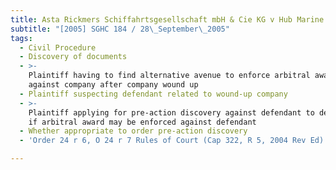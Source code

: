 ```yaml
---
title: Asta Rickmers Schiffahrtsgesellschaft mbH & Cie KG v Hub Marine Pte Ltd
subtitle: "[2005] SGHC 184 / 28\_September\_2005"
tags:
  - Civil Procedure
  - Discovery of documents
  - >-
    Plaintiff having to find alternative avenue to enforce arbitral award
    against company after company wound up
  - Plaintiff suspecting defendant related to wound-up company
  - >-
    Plaintiff applying for pre-action discovery against defendant to determine
    if arbitral award may be enforced against defendant
  - Whether appropriate to order pre-action discovery
  - 'Order 24 r 6, O 24 r 7 Rules of Court (Cap 322, R 5, 2004 Rev Ed)'

---
```


